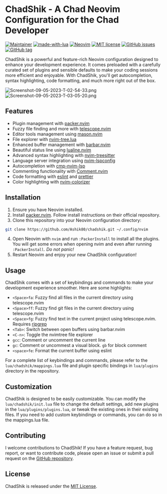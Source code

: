 # ChadShik - A Chad Neovim Configuration for the Chad Developer
[![Maintainer](https://img.shields.io/badge/maintainer-Ashik80-blue?logo=github&style=for-the-badge)](https://github.com/Ashik80)  [![made-with-lua](https://img.shields.io/badge/Made%20with-Lua-blue?logo=lua&style=for-the-badge)](https://www.lua.org/) [![Neovim](https://img.shields.io/badge/Neovim-0.9.0-green?style=for-the-badge&logo=Neovim)](https://neovim.io/) [![MIT license](https://img.shields.io/badge/License-MIT-brightgreen?style=for-the-badge)](https://lbesson.mit-license.org/) [![GitHub issues](https://img.shields.io/github/issues/Ashik80/chadshik?style=for-the-badge&kill_cache=1)](https://github.com/Ashik80/chadshik/issues) [![GitHub tag](https://img.shields.io/github/v/tag/Ashik80/chadshik?style=for-the-badge&kill_cache=1)](https://github.com/Ashik80/chadshik/tags/)

ChadShik is a powerful and feature-rich Neovim configuration designed to enhance your development experience. It comes preloaded with a carefully curated set of plugins and sensible defaults to make your coding sessions more efficient and enjoyable. With ChadShik, you'll get autocompletion, syntax highlighting, code formatting, and much more right out of the box.

![Screenshot-09-05-2023-T-02-54-33.png](https://i.postimg.cc/d3zctYXX/Screenshot-09-05-2023-T-02-54-33.png)
![Screenshot-09-05-2023-T-03-05-20.png](https://i.postimg.cc/L5M1zBky/Screenshot-09-05-2023-T-03-05-20.png)

## Features

-   Plugin management with  [packer.nvim](https://github.com/wbthomason/packer.nvim)
-   Fuzzy file finding and more with  [telescope.nvim](https://github.com/nvim-telescope/telescope.nvim)
-   Editor tools management using  [mason.nvim](https://github.com/williamboman/mason.nvim)
-   File explorer with  [nvim-tree.lua](https://github.com/kyazdani42/nvim-tree.lua)
-   Enhanced buffer management with  [barbar.nvim](https://github.com/romgrk/barbar.nvim)
-   Beautiful status line using  [lualine.nvim](https://github.com/hoob3rt/lualine.nvim)
-   Advanced syntax highlighting with  [nvim-treesitter](https://github.com/nvim-treesitter/nvim-treesitter)
-   Language server integration using  [nvim-lspconfig](https://github.com/neovim/nvim-lspconfig)
-   Autocompletion with  [cmp-nvim-lsp](https://github.com/hrsh7th/cmp-nvim-lsp)
-   Commenting functionality with [Comment.nvim](https://github.com/numToStr/Comment.nvim)
-   Code formatting with  [eslint](https://eslint.org/)  and  [prettier](https://prettier.io/)
-   Color highlighting with [nvim-colorizer](https://github.com/norcalli/nvim-colorizer.lua)

## Installation

1.  Ensure you have Neovim installed.
2.  Install [packer.nvim](https://github.com/wbthomason/packer.nvim). Follow install instructions on their official repository.
3.  Clone this repository into your Neovim configuration directory:

```bash
git clone https://github.com/Ashik80/chadshik.git ~/.config/nvim
```

4.  Open Neovim with `nvim` and run  `:PackerInstall`  to install all the plugins. You will get some errors when opening nvim and even after running `:PackerInstall`. *Do not panic!* 
5.  Restart Neovim and enjoy your new ChadShik configuration!

## Usage

ChadShik comes with a set of keybindings and commands to make your development experience smoother. Here are some highlights:

- `<Space>fa`: Fuzzy find all files in the current directory using telescope.nvim
- `<Space>ff`: Fuzzy find git files in the current directory using telescope.nvim
- `<Space>fg`: Fuzzy find text in the current project using telescope.nvim. Requires [ripgrep](https://github.com/BurntSushi/ripgrep)
- `<Tab>`: Switch between open buffers using barbar.nvim
- `<C-n>`: Toggle the nvimtree file explorer
- `gcc`: Comment or uncomment the current line
- `gc`: Comment or uncommest a visual block. `gb` for block comment
- `<space>fe`: Format the current buffer using eslint

For a complete list of keybindings and commands, please refer to the `lua/chadshik/mappings.lua` file and plugin specific bindings in `lua/plugins` directory in the repository.

## Customization

ChadShik is designed to be easily customizable. You can modify the `lua/chadshik/init.lua` file to change the default settings, add new plugins in the `lua/plugins/plugins.lua`, or tweak the existing ones in their existing files. If you need to add custom keybindings or commands, you can do so in the mappings.lua file.

## Contributing

I welcome contributions to ChadShik! If you have a feature request, bug report, or want to contribute code, please open an issue or submit a pull request on the [GitHub repository](https://github.com/Ashik80/chadshik).

## License

ChadShik is released under the [MIT License](https://opensource.org/licenses/MIT).
